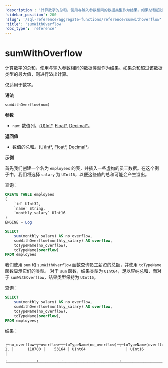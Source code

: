 ```yaml
---
'description': '计算数字的总和，使用与输入参数相同的数据类型作为结果。如果总和超过该数据类型的最大值，则使用溢出进行计算。'
'sidebar_position': 200
'slug': '/sql-reference/aggregate-functions/reference/sumwithoverflow'
'title': 'sumWithOverflow'
'doc_type': 'reference'
---
```



# sumWithOverflow

计算数字的总和，使用与输入参数相同的数据类型作为结果。如果总和超过该数据类型的最大值，则进行溢出计算。

仅适用于数字。

**语法**

```sql
sumWithOverflow(num)
```

**参数**
- `num`: 数值列。[(U)Int*](../../data-types/int-uint.md), [Float*](../../data-types/float.md), [Decimal*](../../data-types/decimal.md)。

**返回值**

- 数值的总和。[(U)Int*](../../data-types/int-uint.md), [Float*](../../data-types/float.md), [Decimal*](../../data-types/decimal.md)。

**示例**

首先我们创建一个名为 `employees` 的表，并插入一些虚构的员工数据。在这个例子中，我们将选择 `salary` 为 `UInt16`，以便这些值的总和可能会产生溢出。

查询：

```sql
CREATE TABLE employees
(
    `id` UInt32,
    `name` String,
    `monthly_salary` UInt16
)
ENGINE = Log
```

```sql
SELECT
    sum(monthly_salary) AS no_overflow,
    sumWithOverflow(monthly_salary) AS overflow,
    toTypeName(no_overflow),
    toTypeName(overflow)
FROM employees
```

我们使用 `sum` 和 `sumWithOverflow` 函数查询员工薪资的总额，并使用 `toTypeName` 函数显示它们的类型。
对于 `sum` 函数，结果类型为 `UInt64`，足以容纳总和，而对于 `sumWithOverflow`，结果类型保持为 `UInt16`。

查询：

```sql
SELECT 
    sum(monthly_salary) AS no_overflow,
    sumWithOverflow(monthly_salary) AS overflow,
    toTypeName(no_overflow),
    toTypeName(overflow),    
FROM employees;
```

结果：

```response
   ┌─no_overflow─┬─overflow─┬─toTypeName(no_overflow)─┬─toTypeName(overflow)─┐
1. │      118700 │    53164 │ UInt64                  │ UInt16               │
   └─────────────┴──────────┴─────────────────────────┴──────────────────────┘
```
